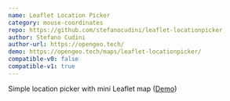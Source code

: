 ```yaml
---
name: Leaflet Location Picker
category: mouse-coordinates
repo: https://github.com/stefanocudini/leaflet-locationpicker
author: Stefano Cudini
author-url: https://opengeo.tech/
demo: https://opengeo.tech/maps/leaflet-locationpicker/
compatible-v0: false
compatible-v1: true
---
```


Simple location picker with mini Leaflet map (<a href="https://opengeo.tech/maps/leaflet-locationpicker/">Demo</a>)

